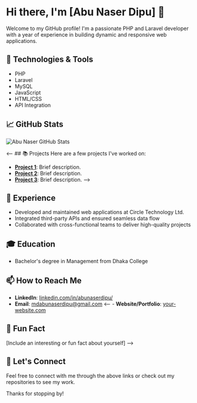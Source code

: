 # Hi there, I'm [Abu Naser Dipu] 👋

Welcome to my GitHub profile! I'm a passionate PHP and Laravel developer with a year of experience in building dynamic and responsive web applications.

## 🔧 Technologies & Tools
- PHP
- Laravel
- MySQL
- JavaScript
- HTML/CSS
- API Integration

## 📈 GitHub Stats
![Abu Naser GitHub Stats](https://github-readme-stats.vercel.app/api?username=abunaserdipu&show_icons=true&hide_border=true)

<-- ## 📚 Projects
Here are a few projects I've worked on:
- **[Project 1](link-to-project)**: Brief description.
- **[Project 2](link-to-project)**: Brief description.
- **[Project 3](link-to-project)**: Brief description. -->

## 💼 Experience
- Developed and maintained web applications at Circle Technology Ltd.
- Integrated third-party APIs and ensured seamless data flow
- Collaborated with cross-functional teams to deliver high-quality projects

## 🎓 Education
- Bachelor's degree in Management from Dhaka College

## 📫 How to Reach Me
- **LinkedIn**: [linkedin.com/in/abunaserdipu/](https://www.linkedin.com/in/abunaserdipu/)
- **Email**: [mdabunaserdipu@gmail.com](mailto:your-email@example.com)
<-- - **Website/Portfolio**: [your-website.com](link-to-website)

 ## 🌟 Fun Fact
[Include an interesting or fun fact about yourself] -->

## 🔗 Let's Connect
Feel free to connect with me through the above links or check out my repositories to see my work.

Thanks for stopping by!
